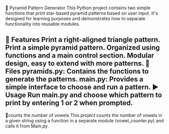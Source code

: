 🌟 Pyramid Pattern Generator
This Python project contains two simple functions that print star-based pyramid patterns based on user input. 
It's designed for learning purposes and demonstrates how to separate functionality into reusable modules.

🔧 Features
Print a right-aligned triangle pattern.
Print a simple pyramid pattern.
Organized using functions and a main control section.
Modular design, easy to extend with more patterns.
📁 Files
pyramids.py: Contains the functions to generate the patterns.
main.py: Provides a simple interface to choose and run a pattern.
▶️ Usage
Run main.py and choose which pattern to print by entering 1 or 2 when prompted.
------------------------------------------------------------------------------
🌟counts the number of vowels 
This project counts the number of vowels in a given string using a function in a separate module (vowel_counter.py) and calls it from Main.py.



